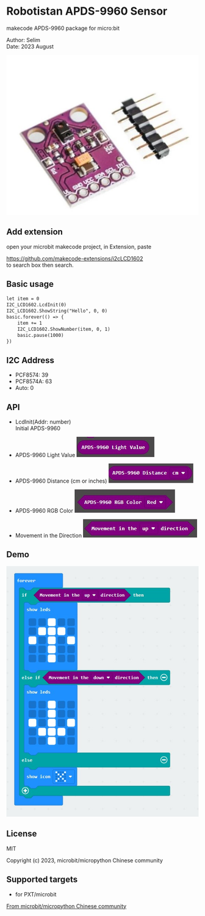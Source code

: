 # Robotistan APDS-9960 Sensor

makecode APDS-9960 package for micro:bit  

Author: Selim  
Date:   2023 August 
  
![](apds9960.jpg)

## Add extension

open your microbit makecode project, in Extension, paste  

[https://github.com/makecode-extensions/i2cLCD1602  
](https://github.com/selimgayretli/pxt-rbt)
to search box then search.

## Basic usage

```
let item = 0
I2C_LCD1602.LcdInit(0)
I2C_LCD1602.ShowString("Hello", 0, 0)
basic.forever(() => {
    item += 1
    I2C_LCD1602.ShowNumber(item, 0, 1)
    basic.pause(1000)
})
```


## I2C Address  
- PCF8574: 39  
- PCF8574A: 63  
- Auto: 0

## API

- LcdInit(Addr: number)  
Initial APDS-9960  


- APDS-9960 Light Value
  ![](lightValue.jpg)
- APDS-9960 Distance (cm or inches)
  ![](distance.jpg)
- APDS-9960 RGB Color
  ![](rgbcolor.jpg)
- Movement in the Direction
  ![](direction.jpg)




## Demo

![](demo.jpg)

## License

MIT

Copyright (c) 2023, microbit/micropython Chinese community  

## Supported targets

* for PXT/microbit


[From microbit/micropython Chinese community](https://www.micropython.org.cn)
